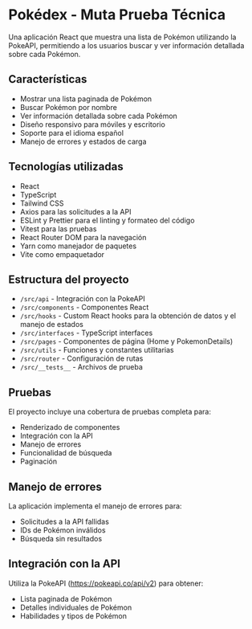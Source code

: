 # Pokédex - Muta Prueba Técnica

Una aplicación React que muestra una lista de Pokémon utilizando la PokeAPI, permitiendo a los usuarios buscar y ver información detallada sobre cada Pokémon.

## Características

- Mostrar una lista paginada de Pokémon
- Buscar Pokémon por nombre
- Ver información detallada sobre cada Pokémon
- Diseño responsivo para móviles y escritorio
- Soporte para el idioma español
- Manejo de errores y estados de carga

## Tecnologías utilizadas

- React
- TypeScript
- Tailwind CSS
- Axios para las solicitudes a la API
- ESLint y Prettier para el linting y formateo del código
- Vitest para las pruebas
- React Router DOM para la navegación
- Yarn como manejador de paquetes
- Vite como empaquetador

## Estructura del proyecto

- `/src/api` - Integración con la PokeAPI
- `/src/components` - Componentes React
- `/src/hooks` - Custom React hooks para la obtención de datos y el manejo de estados
- `/src/interfaces` - TypeScript interfaces
- `/src/pages` - Componentes de página (Home y PokemonDetails)
- `/src/utils` - Funciones y constantes utilitarias
- `/src/router` - Configuración de rutas
- `/src/__tests__` - Archivos de prueba

## Pruebas

El proyecto incluye una cobertura de pruebas completa para:

- Renderizado de componentes
- Integración con la API
- Manejo de errores
- Funcionalidad de búsqueda
- Paginación

## Manejo de errores

La aplicación implementa el manejo de errores para:

- Solicitudes a la API fallidas
- IDs de Pokémon inválidos
- Búsqueda sin resultados

## Integración con la API

Utiliza la PokeAPI (https://pokeapi.co/api/v2) para obtener:

- Lista paginada de Pokémon
- Detalles individuales de Pokémon
- Habilidades y tipos de Pokémon
